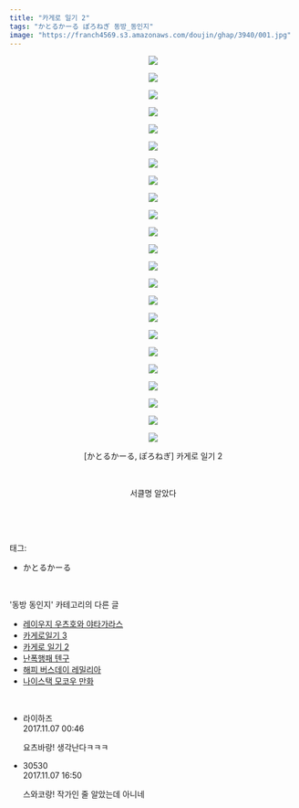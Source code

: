 ```yaml
---
title: "카게로 일기 2"
tags: "かとるかーる ぽろねぎ 동방_동인지"
image: "https://franch4569.s3.amazonaws.com/doujin/ghap/3940/001.jpg"
---
```

<div class="article">
<p style="text-align: center; clear: none; float: none;"><img src="{{ site.imgserver2 }}/ghap/3940/001.jpg"/></p>
<p style="text-align: center; clear: none; float: none;"><img src="{{ site.imgserver2 }}/ghap/3940/002.jpg"/></p>
<p style="text-align: center; clear: none; float: none;"><img src="{{ site.imgserver2 }}/ghap/3940/003.jpg"/></p>
<p style="text-align: center; clear: none; float: none;"><img src="{{ site.imgserver2 }}/ghap/3940/004.jpg"/></p>
<p style="text-align: center; clear: none; float: none;"><img src="{{ site.imgserver2 }}/ghap/3940/005.jpg"/></p>
<p style="text-align: center; clear: none; float: none;"><img src="{{ site.imgserver2 }}/ghap/3940/006.jpg"/></p>
<p style="text-align: center; clear: none; float: none;"><img src="{{ site.imgserver2 }}/ghap/3940/007.jpg"/></p>
<p style="text-align: center; clear: none; float: none;"><img src="{{ site.imgserver2 }}/ghap/3940/008.jpg"/></p>
<p style="text-align: center; clear: none; float: none;"><img src="{{ site.imgserver2 }}/ghap/3940/009.jpg"/></p>
<p style="text-align: center; clear: none; float: none;"><img src="{{ site.imgserver2 }}/ghap/3940/010.jpg"/></p>
<p style="text-align: center; clear: none; float: none;"><img src="{{ site.imgserver2 }}/ghap/3940/011.jpg"/></p>
<p style="text-align: center; clear: none; float: none;"><img src="{{ site.imgserver2 }}/ghap/3940/012.jpg"/></p>
<p style="text-align: center; clear: none; float: none;"><img src="{{ site.imgserver2 }}/ghap/3940/013.jpg"/></p>
<p style="text-align: center; clear: none; float: none;"><img src="{{ site.imgserver2 }}/ghap/3940/014.jpg"/></p>
<p style="text-align: center; clear: none; float: none;"><img src="{{ site.imgserver2 }}/ghap/3940/015.jpg"/></p>
<p style="text-align: center; clear: none; float: none;"><img src="{{ site.imgserver2 }}/ghap/3940/016.jpg"/></p>
<p style="text-align: center; clear: none; float: none;"><img src="{{ site.imgserver2 }}/ghap/3940/017.jpg"/></p>
<p style="text-align: center; clear: none; float: none;"><img src="{{ site.imgserver2 }}/ghap/3940/018.jpg"/></p>
<p style="text-align: center; clear: none; float: none;"><img src="{{ site.imgserver2 }}/ghap/3940/019.jpg"/></p>
<p style="text-align: center; clear: none; float: none;"><img src="{{ site.imgserver2 }}/ghap/3940/020.jpg"/></p>
<p style="text-align: center; clear: none; float: none;"><img src="{{ site.imgserver2 }}/ghap/3940/021.jpg"/></p>
<p style="text-align: center; clear: none; float: none;"><img src="{{ site.imgserver2 }}/ghap/3940/022.jpg"/></p>
<p style="text-align: center; clear: none; float: none;"><img src="{{ site.imgserver2 }}/ghap/3940/023.jpg"/></p>
<p style="text-align: center; clear: none; float: none;">[かとるかーる, ぽろねぎ] 카게로 일기 2</p>
<p style="text-align: center; clear: none; float: none;"><br/></p>
<p style="text-align: center; clear: none; float: none;">서클명 알았다</p>
<p><br/></p>
</div><br/>
<div class="tagTrail">
<p>태그: </p>
<ul>
<li>かとるかーる</li>
</ul>
</div><br/>
<div class="another">
<p>'동방 동인지' 카테고리의 다른 글</p>
<ul>
<li><a href="/ghap_3942">레이우지 우츠호와 야타가라스</a></li>
<li><a href="/ghap_3941">카게로일기 3</a></li>
<li><a href="/ghap_3940">카게로 일기 2</a></li>
<li><a href="/ghap_3936">난폭행패 텐구</a></li>
<li><a href="/ghap_3935">해피 버스데이 레밀리아</a></li>
<li><a href="/ghap_3918">나이스택 모코우 만화</a></li>
</ul>
</div><br/>
<div class="cb_module cb_fluid">
<div class="cb_wrt cb_profile">
<div class="comment">
<ul>
<li class="cb_thumb_off" id="comment15124270">
<div class="cb_comment_area">
<div class="cb_info_area">
<div class="cb_section">
<span class="cb_nick_name">라이하즈</span>
</div>
<div class="cb_section">
<span class="cb_date">2017.11.07 00:46 </span>
</div>
</div>
<div class="cb_dsc_comment">
<p class="cb_dsc">
											요츠바랑! 생각난다ㅋㅋㅋ
										</p>
</div>
</div></li>
<li class="cb_thumb_off" id="comment15124708">
<div class="cb_comment_area">
<div class="cb_info_area">
<div class="cb_section">
<span class="cb_nick_name">30530</span>
</div>
<div class="cb_section">
<span class="cb_date">2017.11.07 16:50 </span>
</div>
</div>
<div class="cb_dsc_comment">
<p class="cb_dsc">
											스와코랑! 작가인 줄 알았는데 아니네
										</p>
</div>
</div></li>
</ul>
</div>
</div><!-- commentList close -->
</div><br/>
